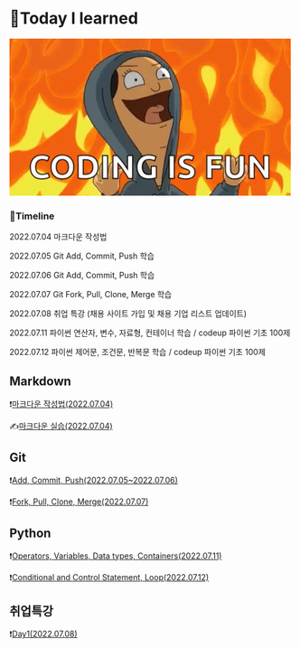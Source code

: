 # 📖Today I learned

![tenor](README.assets/tenor.gif)

### 📆Timeline

2022.07.04  마크다운 작성법

2022.07.05 Git Add, Commit, Push 학습

2022.07.06 Git Add, Commit, Push 학습

2022.07.07 Git Fork, Pull, Clone, Merge 학습

2022.07.08 취업 특강 (채용 사이트 가입 및 채용 기업 리스트 업데이트)

2022.07.11 파이썬 연산자, 변수, 자료형, 컨테이너 학습 / codeup 파이썬 기초 100제

2022.07.12 파이썬 제어문, 조건문, 반복문 학습 / codeup 파이썬 기초 100제



## Markdown

❗[마크다운 작성법(2022.07.04)](./Markdown/Markdown_prac.md)

✍️[마크다운 실습(2022.07.04)](./Markdown/Markdown_Assignment.md)

## Git

❗[Add, Commit, Push(2022.07.05~2022.07.06)](./Git/220705_Git_Bash.md)

❗[Fork, Pull, Clone, Merge(2022.07.07)](./Git/220707_Git_Merge_Pull.md)

## Python

❗[Operators, Variables, Data types, Containers(2022.07.11)](./Python/220711_Python.md)

❗[Conditional and Control Statement, Loop(2022.07.12)](./Python/220712_Python.md)

## 취업특강

❗[Day1(2022.07.08)](./ETC/220708_JOB.md)



